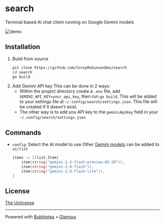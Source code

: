 # search
Terminal based AI chat client running on Google Gemini models

![demo](https://vhs.charm.sh/vhs-4nLDenhbKScUPvy58sEDWt.gif)

## Installation
1. Build from source
    ```bash
    git clone https://github.com/CoreyRobinsonDev/search
    cd search
    go build
    ```
1. Add Gemini API key
    This can be done in 2 ways:
    - Within the project directory create a `.env` file, add `GEMINI_API_KEY=your_api_key`, then run `go build`. This will be added to your settings file at `~/.config/search/settings.json`. This file will be created if it doesn't exist.
    - The other way is to add you API key to the `geminiApiKey` field in your `~/.config/search/settings.json`

## Commands
- `config`: Select the AI model to use
    Other [Gemini models](https://ai.google.dev/gemini-api/docs/models) can be added to `ui/list`
    ```go
	items := []list.Item{
		item(string("gemini-2.5-flash-preview-05-20")),
		item(string("gemini-2.0-flash")),
		item(string("gemini-2.0-flash-lite")),
	}
    ```
## License
[The Unlicense](./LICENSE)

---
Powered with [Bubbletea](https://github.com/charmbracelet/bubbletea) • [Glamour](https://github.com/charmbracelet/glamour)
